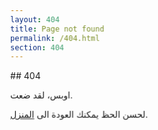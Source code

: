 ```yaml
---
layout: 404
title: Page not found
permalink: /404.html
section: 404
---
```


<style>


div{
  animation: glitch 1s linear infinite;
}

@keyframes glitch{
  2%,64%{
    transform: translate(2px,0) skew(0deg);
  }
  4%,60%{
    transform: translate(-2px,0) skew(0deg);
  }
  62%{
    transform: translate(0,0) skew(5deg); 
  }
}

div:before,
div:after{
  content: attr(title);
  position: absolute;
  left: 0;
}

div:before{
  animation: glitchTop 1s linear infinite;
  clip-path: polygon(0 0, 100% 0, 100% 33%, 0 33%);
  -webkit-clip-path: polygon(0 0, 100% 0, 100% 33%, 0 33%);
}

@keyframes glitchTop{
  2%,64%{
    transform: translate(2px,-2px);
  }
  4%,60%{
    transform: translate(-2px,2px);
  }
  62%{
    transform: translate(13px,-1px) skew(-13deg); 
  }
}

div:after{
  animation: glitchBotom 1.5s linear infinite;
  clip-path: polygon(0 67%, 100% 67%, 100% 100%, 0 100%);
  -webkit-clip-path: polygon(0 67%, 100% 67%, 100% 100%, 0 100%);
}

@keyframes glitchBotom{
  2%,64%{
    transform: translate(-2px,0);
  }
  4%,60%{
    transform: translate(-2px,0);
  }
  62%{
    transform: translate(-22px,5px) skew(21deg); 
  }
}
</style>

<div>
## 404

اوبس، لقد ضعت.

لحسن الحظ يمكنك العودة الى [المنزل](/).

</div>